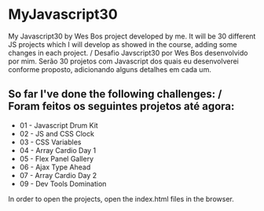 # MyJavascript30 #

My Javascript30 by Wes Bos project developed by me. It will be 30 different JS projects which I will develop as showed in the course,
adding some changes in each project. / Desafio Javscript30 por Wes Bos desenvolvido por mim. Serão 30 projetos com Javascript dos quais eu desenvolverei conforme proposto, adicionando alguns detalhes em cada um.

## So far I've done the following challenges: / Foram feitos os seguintes projetos até agora: ##

- 01 - Javascript Drum Kit
- 02 - JS and CSS Clock
- 03 - CSS Variables
- 04 - Array Cardio Day 1
- 05 - Flex Panel Gallery
- 06 - Ajax Type Ahead	
- 07 - Array Cardio Day 2
- 09 - Dev Tools Domination	


In order to open the projects, open the index.html files in the browser.
